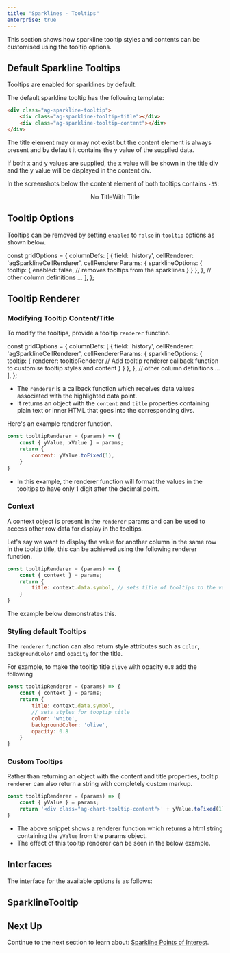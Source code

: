 ```yaml
---
title: "Sparklines - Tooltips"
enterprise: true
---
```


This section shows how sparkline tooltip styles and contents can be customised using the tooltip options.

## Default Sparkline Tooltips

Tooltips are enabled for sparklines by default.

The default sparkline tooltip has the following template:

```html
<div class="ag-sparkline-tooltip">
    <div class="ag-sparkline-tooltip-title"></div>
    <div class="ag-sparkline-tooltip-content"></div>
</div>
```

The title element may or may not exist but the content element is always present and by default it contains the y value of the supplied data.

If both x and y values are supplied, the x value will be shown in the title div and the y value will be displayed in the content div.

In the screenshots below the content element of both tooltips contains `-35`:

<div style="display: flex; justify-content: center;">
    <image-caption src="resources/tooltip-no-title.png" alt="Tooltip without the title element" width="250px" constrained="true">No Title</image-caption>
    <image-caption src="resources/tooltip-title.png" alt="Tooltip with a title element" width="250px" constrained="true">With Title</image-caption>
</div>

## Tooltip Options

Tooltips can be removed by setting `enabled` to `false` in `tooltip` options as shown below.

<snippet>
const gridOptions = {
    columnDefs: [
        {
            field: 'history',
            cellRenderer: 'agSparklineCellRenderer',
            cellRendererParams: {
                sparklineOptions: {
                    tooltip: {
                        enabled: false, // removes tooltips from the sparklines
                    }
                }
            },
        },
        // other column definitions ...
    ],
};
</snippet>

## Tooltip Renderer

### Modifying Tooltip Content/Title

To modify the tooltips, provide a tooltip `renderer` function.

<snippet>
const gridOptions = {
    columnDefs: [
        {
            field: 'history',
            cellRenderer: 'agSparklineCellRenderer',
            cellRendererParams: {
                sparklineOptions: {
                    tooltip: {
                        renderer: tooltipRenderer // Add tooltip renderer callback function to customise tooltip styles and content
                    }
                }
            },
        },
        // other column definitions ...
    ],
};
</snippet>

- The `renderer` is a callback function which receives data values associated with the highlighted data point.
- It returns an object with the `content` and `title` properties containing plain text or inner HTML that goes into the corresponding divs.

Here's an example renderer function.

```js
const tooltipRenderer = (params) => {
    const { yValue, xValue } = params;
    return {
        content: yValue.toFixed(1),
    }
}
```

- In this example, the renderer function will format the values in the tooltips to have only 1 digit after the decimal point.

<grid-example title='Sparkline Tooltips Content and Title' name='sparkline-tooltip-content' type='generated' options='{ "enterprise": true, "exampleHeight": 585, "modules": ["clientside", "sparklines"] }'></grid-example>

### Context

A context object is present in the `renderer` params and can be used to access other row data for display in the tooltips.

Let's say we want to display the value for another column in the same row in the tooltip title, this can be achieved using the following renderer function.

```js
const tooltipRenderer = (params) => {
    const { context } = params;
    return {
        title: context.data.symbol, // sets title of tooltips to the value for the 'symbol' field
    }
}
```

The example below demonstrates this.

<grid-example title='Sparkline Tooltips Context' name='sparkline-tooltip-context' type='generated' options='{ "enterprise": true, "exampleHeight": 585, "modules": ["clientside", "sparklines"] }'></grid-example>


### Styling default Tooltips

The `renderer` function can also return style attributes such as `color`, `backgroundColor` and `opacity` for the title.

For example, to make the tooltip title `olive` with opacity `0.8` add the following

```js
const tooltipRenderer = (params) => {
    const { context } = params;
    return {
        title: context.data.symbol,
        // sets styles for tooptip title
        color: 'white',
        backgroundColor: 'olive',
        opacity: 0.8
    }
}
```
### Custom Tooltips

Rather than returning an object with the content and title properties, tooltip `renderer` can also return a string with completely custom markup.

```js
const tooltipRenderer = (params) => {
    const { yValue } = params;
    return '<div class="ag-chart-tooltip-content">' + yValue.toFixed(1) + '</div>';
}
```
- The above snippet shows a renderer function which returns a html string containing the `yValue` from the params object.
- The effect of this tooltip renderer can be seen in the below example.

<grid-example title='Sparkline Custom Tooltips' name='sparkline-tooltip-custom-html' type='generated' options='{ "enterprise": true, "exampleHeight": 585, "modules": ["clientside", "sparklines"] }'></grid-example>

## Interfaces
The interface for the available options is as follows:

## SparklineTooltip

<interface-documentation interfaceName='SparklineTooltip' ></interface-documentation>

## Next Up

Continue to the next section to learn about: [Sparkline Points of Interest](/sparklines-points-of-interest/).
